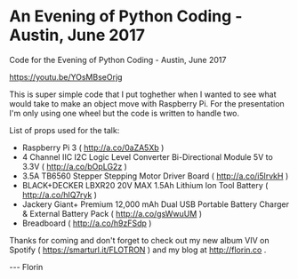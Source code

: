 # An Evening of Python Coding - Austin, June 2017
Code for the Evening of Python Coding - Austin, June 2017

https://youtu.be/YOsMBseOrjg

This is super simple code that I put toghether when I wanted to see what would take to make an object move with Raspberry Pi. For the presentation I'm only using one wheel but the code is written to handle two.

List of props used for the talk:

- Raspberry Pi 3 ( http://a.co/0aZA5Xb )
- 4 Channel IIC I2C Logic Level Converter Bi-Directional Module 5V to 3.3V ( http://a.co/bOpLG2z )
- 3.5A TB6560 Stepper Stepping Motor Driver Board ( http://a.co/i5lrvkH )
- BLACK+DECKER LBXR20 20V MAX 1.5Ah Lithium Ion Tool Battery ( http://a.co/hIQ7ryk )
- Jackery Giant+ Premium 12,000 mAh Dual USB Portable Battery Charger & External Battery Pack ( http://a.co/gsWwuUM )
- Breadboard ( http://a.co/h9zFSdp )

Thanks for coming and don't forget to check out my new album VIV on Spotify ( https://smarturl.it/FLOTRON ) and my blog at http://florin.co .


--- Florin
